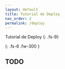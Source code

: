 ```yaml
---
layout: default
title: Tutorial de Deploy
nav_order: 2
permalink: /deploy
---
```


Tutorial de Deploy
{: .fs-9}

<!--Descrição-->
{: .fs-6 .fw-300  }

## TODO
